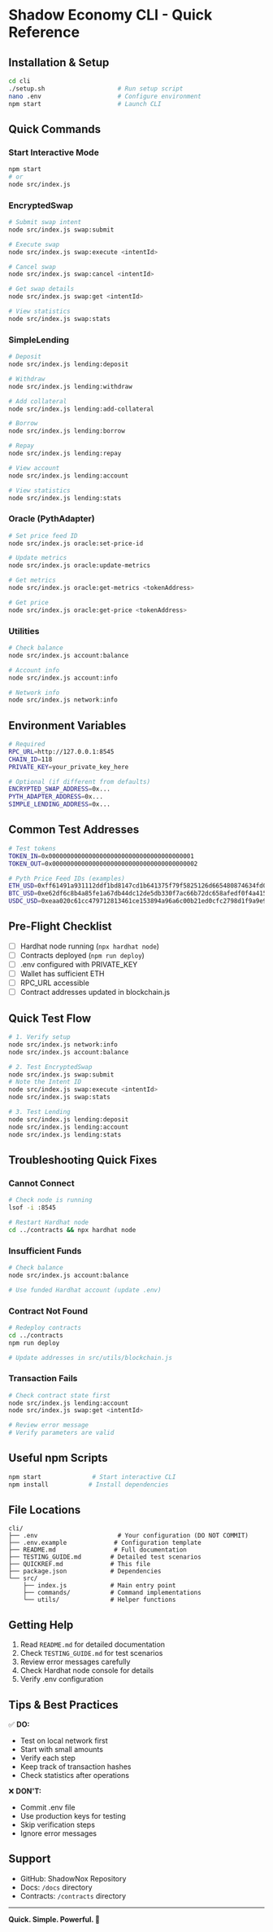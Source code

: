 # Shadow Economy CLI - Quick Reference

## Installation & Setup

```bash
cd cli
./setup.sh                    # Run setup script
nano .env                     # Configure environment
npm start                     # Launch CLI
```

## Quick Commands

### Start Interactive Mode
```bash
npm start
# or
node src/index.js
```

### EncryptedSwap
```bash
# Submit swap intent
node src/index.js swap:submit

# Execute swap
node src/index.js swap:execute <intentId>

# Cancel swap
node src/index.js swap:cancel <intentId>

# Get swap details
node src/index.js swap:get <intentId>

# View statistics
node src/index.js swap:stats
```

### SimpleLending
```bash
# Deposit
node src/index.js lending:deposit

# Withdraw
node src/index.js lending:withdraw

# Add collateral
node src/index.js lending:add-collateral

# Borrow
node src/index.js lending:borrow

# Repay
node src/index.js lending:repay

# View account
node src/index.js lending:account

# View statistics
node src/index.js lending:stats
```

### Oracle (PythAdapter)
```bash
# Set price feed ID
node src/index.js oracle:set-price-id

# Update metrics
node src/index.js oracle:update-metrics

# Get metrics
node src/index.js oracle:get-metrics <tokenAddress>

# Get price
node src/index.js oracle:get-price <tokenAddress>
```

### Utilities
```bash
# Check balance
node src/index.js account:balance

# Account info
node src/index.js account:info

# Network info
node src/index.js network:info
```

## Environment Variables

```bash
# Required
RPC_URL=http://127.0.0.1:8545
CHAIN_ID=118
PRIVATE_KEY=your_private_key_here

# Optional (if different from defaults)
ENCRYPTED_SWAP_ADDRESS=0x...
PYTH_ADAPTER_ADDRESS=0x...
SIMPLE_LENDING_ADDRESS=0x...
```

## Common Test Addresses

```bash
# Test tokens
TOKEN_IN=0x0000000000000000000000000000000000000001
TOKEN_OUT=0x0000000000000000000000000000000000000002

# Pyth Price Feed IDs (examples)
ETH_USD=0xff61491a931112ddf1bd8147cd1b641375f79f5825126d665480874634fd0ace
BTC_USD=0xe62df6c8b4a85fe1a67db44dc12de5db330f7ac66b72dc658afedf0f4a415b43
USDC_USD=0xeaa020c61cc479712813461ce153894a96a6c00b21ed0cfc2798d1f9a9e9c94a
```

## Pre-Flight Checklist

- [ ] Hardhat node running (`npx hardhat node`)
- [ ] Contracts deployed (`npm run deploy`)
- [ ] .env configured with PRIVATE_KEY
- [ ] Wallet has sufficient ETH
- [ ] RPC_URL accessible
- [ ] Contract addresses updated in blockchain.js

## Quick Test Flow

```bash
# 1. Verify setup
node src/index.js network:info
node src/index.js account:balance

# 2. Test EncryptedSwap
node src/index.js swap:submit
# Note the Intent ID
node src/index.js swap:execute <intentId>
node src/index.js swap:stats

# 3. Test Lending
node src/index.js lending:deposit
node src/index.js lending:account
node src/index.js lending:stats
```

## Troubleshooting Quick Fixes

### Cannot Connect
```bash
# Check node is running
lsof -i :8545

# Restart Hardhat node
cd ../contracts && npx hardhat node
```

### Insufficient Funds
```bash
# Check balance
node src/index.js account:balance

# Use funded Hardhat account (update .env)
```

### Contract Not Found
```bash
# Redeploy contracts
cd ../contracts
npm run deploy

# Update addresses in src/utils/blockchain.js
```

### Transaction Fails
```bash
# Check contract state first
node src/index.js lending:account
node src/index.js swap:get <intentId>

# Review error message
# Verify parameters are valid
```

## Useful npm Scripts

```bash
npm start              # Start interactive CLI
npm install           # Install dependencies
```

## File Locations

```
cli/
├── .env                      # Your configuration (DO NOT COMMIT)
├── .env.example             # Configuration template
├── README.md                # Full documentation
├── TESTING_GUIDE.md        # Detailed test scenarios
├── QUICKREF.md             # This file
├── package.json            # Dependencies
└── src/
    ├── index.js            # Main entry point
    ├── commands/           # Command implementations
    └── utils/              # Helper functions
```

## Getting Help

1. Read `README.md` for detailed documentation
2. Check `TESTING_GUIDE.md` for test scenarios
3. Review error messages carefully
4. Check Hardhat node console for details
5. Verify .env configuration

## Tips & Best Practices

✅ **DO:**
- Test on local network first
- Start with small amounts
- Verify each step
- Keep track of transaction hashes
- Check statistics after operations

❌ **DON'T:**
- Commit .env file
- Use production keys for testing
- Skip verification steps
- Ignore error messages

## Support

- GitHub: ShadowNox Repository
- Docs: `/docs` directory
- Contracts: `/contracts` directory

---

**Quick. Simple. Powerful. 🚀**
